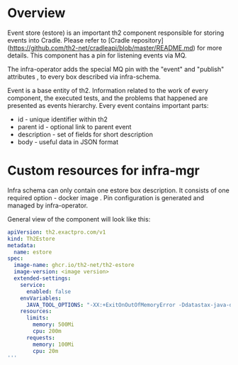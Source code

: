 # Overview

Event store (estore) is an important th2 component responsible for storing events into Cradle. Please refer to [Cradle repository] (https://github.com/th2-net/cradleapi/blob/master/README.md) for more details. This component has a pin for listening events via MQ.

The infra-operator adds the special MQ pin with the "event" and "publish" attributes , to every box described via infra-schema.

Event is a base entity of th2. Information related to the work of every component, the executed tests, and the problems that happened are presented as events hierarchy.
Every event contains important parts:
* id - unique identifier within th2
* parent id - optional link to parent event
* description - set of fields for short description
* body - useful data in JSON format

# Custom resources for infra-mgr

Infra schema can only contain one estore box description. It consists of one required option - docker image . Pin configuration is generated and managed by infra-operator.

General view of the component will look like this:
```yaml
apiVersion: th2.exactpro.com/v1
kind: Th2Estore
metadata:
  name: estore
spec:
  image-name: ghcr.io/th2-net/th2-estore
  image-version: <image version>
  extended-settings:
    service:
      enabled: false
    envVariables:
      JAVA_TOOL_OPTIONS: "-XX:+ExitOnOutOfMemoryError -Ddatastax-java-driver.advanced.connection.init-query-timeout=\"5000 milliseconds\""
    resources:
      limits:
        memory: 500Mi
        cpu: 200m
      requests:
        memory: 100Mi
        cpu: 20m
'''
